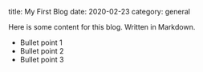 title: My First Blog
date: 2020-02-23
category: general


Here is some content for this blog. Written in Markdown.

- Bullet point 1
- Bullet point 2
- Bullet point 3